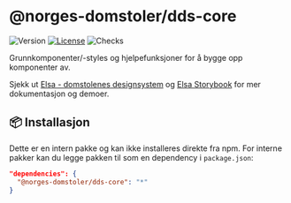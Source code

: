 # @norges-domstoler/dds-core

![Version](https://img.shields.io/npm/v/@norges-domstoler/dds-core) [![License](https://img.shields.io/npm/l/@norges-domstoler/dds-core)](https://www.npmjs.com/package/@norges-domstoler/dds-core) ![Checks](https://github.com/domstolene/designsystem/actions/workflows/release.yml/badge.svg)

Grunnkomponenter/-styles og hjelpefunksjoner for å bygge opp komponenter av.

Sjekk ut [Elsa - domstolenes designsystem](https://design.domstol.no/) og [Elsa Storybook](https://domstolene.github.io/designsystem) for mer dokumentasjon og demoer.

## 📦 Installasjon

Dette er en intern pakke og kan ikke installeres direkte fra npm.
For interne pakker kan du legge pakken til som en dependency i `package.json`:

```json
"dependencies": {
  "@norges-domstoler/dds-core": "*"
}
```
